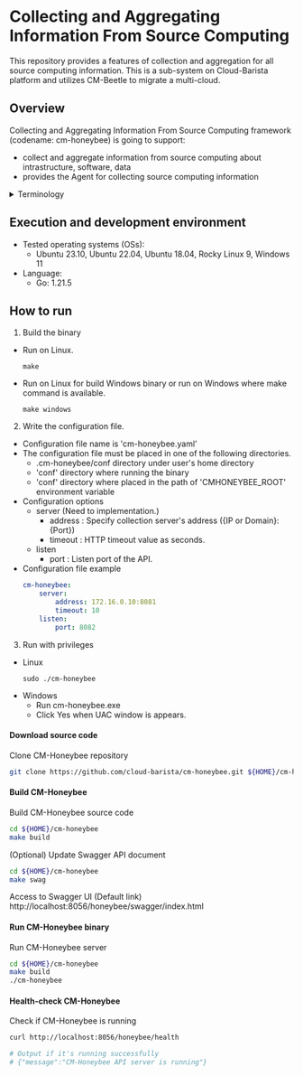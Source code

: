 # Collecting and Aggregating Information From Source Computing
This repository provides a features of collection and aggregation for all source computing information. This is a sub-system on Cloud-Barista platform and utilizes CM-Beetle to migrate a multi-cloud.

## Overview

Collecting and Aggregating Information From Source Computing framework (codename: cm-honeybee) is going to support:

* collect and aggregate information from source computing about intrastructure, software, data
* provides the Agent for collecting source computing information

<details>
    <summary>Terminology</summary>

* Source Computing  
  The source computing, serving as the target for configuration and information collection, for the migration to multi-cloud
* Target Computing  
  The target computing is migration target as multi-cloud

</details>

## Execution and development environment
* Tested operating systems (OSs):
  * Ubuntu 23.10, Ubuntu 22.04, Ubuntu 18.04, Rocky Linux 9, Windows 11
* Language:
  * Go: 1.21.5

## How to run

1. Build the binary
  - Run on Linux.
    ```shell
    make
    ```
  - Run on Linux for build Windows binary or run on Windows where make command is available.
    ```shell
    make windows
    ```

2. Write the configuration file.
  - Configuration file name is 'cm-honeybee.yaml'
  - The configuration file must be placed in one of the following directories.
    - .cm-honeybee/conf directory under user's home directory
    - 'conf' directory where running the binary
    - 'conf' directory where placed in the path of 'CMHONEYBEE_ROOT' environment variable
  - Configuration options
    - server (Need to implementation.)
      - address : Specify collection server's address ({IP or Domain}:{Port})
      - timeout : HTTP timeout value as seconds.
    - listen
      - port : Listen port of the API.
  - Configuration file example
    ```yaml
    cm-honeybee:
        server:
            address: 172.16.0.10:8081
            timeout: 10
        listen:
            port: 8082
    ```

3. Run with privileges
  - Linux
    ```shell
    sudo ./cm-honeybee
    ```
  - Windows
    - Run cm-honeybee.exe
    - Click Yes when UAC window is appears.

#### Download source code

Clone CM-Honeybee repository

```bash
git clone https://github.com/cloud-barista/cm-honeybee.git ${HOME}/cm-honeybee
```

#### Build CM-Honeybee

Build CM-Honeybee source code

```bash
cd ${HOME}/cm-honeybee
make build
```

(Optional) Update Swagger API document
```bash
cd ${HOME}/cm-honeybee
make swag
```

Access to Swagger UI
(Default link) http://localhost:8056/honeybee/swagger/index.html

#### Run CM-Honeybee binary

Run CM-Honeybee server

```bash
cd ${HOME}/cm-honeybee
make build
./cm-honeybee
```

#### Health-check CM-Honeybee

Check if CM-Honeybee is running

```bash
curl http://localhost:8056/honeybee/health

# Output if it's running successfully
# {"message":"CM-Honeybee API server is running"}
```
